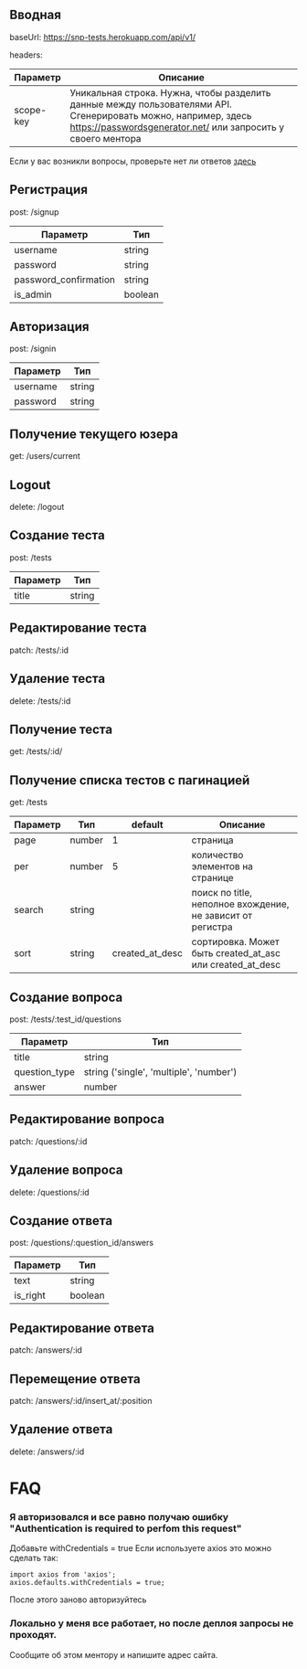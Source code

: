## Вводная
baseUrl: https://snp-tests.herokuapp.com/api/v1/

headers:

| Параметр  | Описание |
| ------------- | ------------- |
| scope-key  | Уникальная строка. Нужна, чтобы разделить данные между пользователями API. Сгенерировать можно, например, здесь https://passwordsgenerator.net/ или запросить у своего ментора  |

Если у вас возникли вопросы, проверьте нет ли ответов [здесь](#faq)

## Регистрация
post: /signup

| Параметр  | Тип |
| ------------- | ------------- |
| username  | string |
| password  | string |
| password_confirmation  | string |
| is_admin  | boolean |


## Авторизация
post: /signin

| Параметр  | Тип |
| ------------- | ------------- |
| username  | string |
| password  | string |

## Получение текущего юзера
get: /users/current

## Logout
delete: /logout

## Создание теста
post: /tests

| Параметр  | Тип |
| ------------- | ------------- |
| title  | string |

## Редактирование теста
patch: /tests/:id

## Удаление теста
delete: /tests/:id

## Получение теста
get: /tests/:id/

## Получение списка тестов с пагинацией
get: /tests

| Параметр  | Тип | default | Описание |
| ------------- | ------------- | ------------- | ------------- | 
| page  | number | 1 | страница | 
| per  | number | 5 | количество элементов на странице |
| search  | string |  | поиск по title, неполное вхождение, не зависит от регистра |
| sort  | string | created_at_desc | сортировка. Может быть created_at_asc или created_at_desc |

## Создание вопроса
post: /tests/:test_id/questions

| Параметр  | Тип |
| ------------- | ------------- |
| title  | string |  |
| question_type  | string ('single', 'multiple', 'number') |
| answer  | number |

## Редактирование вопроса
patch: /questions/:id

## Удаление вопроса
delete: /questions/:id

## Создание ответа
post: /questions/:question_id/answers

| Параметр  | Тип |
| ------------- | ------------- |
| text  | string |  |
| is_right  | boolean |

## Редактирование ответа
patch: /answers/:id

## Перемещение ответа
patch: /answers/:id/insert_at/:position

## Удаление ответа
delete: /answers/:id

# FAQ
### Я авторизовался и все равно получаю ошибку "Authentication is required to perfom this request"
Добавьте withCredentials = true
Если используете axios это можно сделать так:
```
import axios from 'axios';
axios.defaults.withCredentials = true;
```
После этого заново авторизуйтесь

### Локально у меня все работает, но после деплоя запросы не проходят.
Сообщите об этом ментору и напишите адрес сайта.
